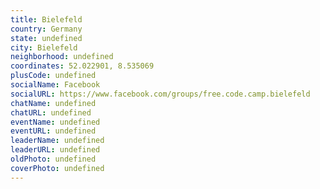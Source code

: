 ```yaml
---
title: Bielefeld
country: Germany
state: undefined
city: Bielefeld
neighborhood: undefined
coordinates: 52.022901, 8.535069
plusCode: undefined
socialName: Facebook
socialURL: https://www.facebook.com/groups/free.code.camp.bielefeld
chatName: undefined
chatURL: undefined
eventName: undefined
eventURL: undefined
leaderName: undefined
leaderURL: undefined
oldPhoto: undefined
coverPhoto: undefined
---
```

